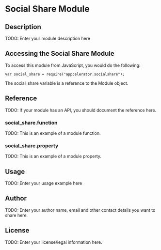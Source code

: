 # Social Share Module

## Description

TODO: Enter your module description here

## Accessing the Social Share Module

To access this module from JavaScript, you would do the following:

    var social_share = require("appcelerator.socialshare");

The social_share variable is a reference to the Module object.

## Reference

TODO: If your module has an API, you should document
the reference here.

### social_share.function

TODO: This is an example of a module function.

### social_share.property

TODO: This is an example of a module property.

## Usage

TODO: Enter your usage example here

## Author

TODO: Enter your author name, email and other contact
details you want to share here.

## License

TODO: Enter your license/legal information here.
